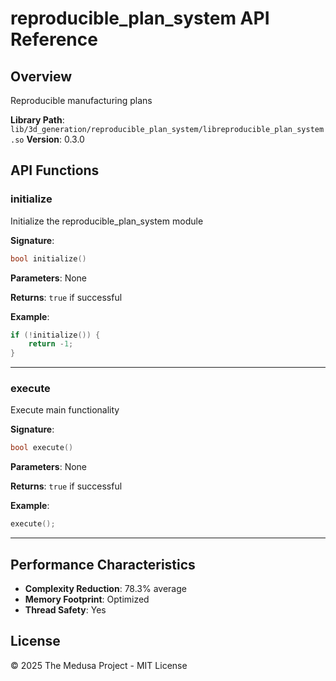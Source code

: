 # reproducible_plan_system API Reference

## Overview

Reproducible manufacturing plans

**Library Path**: `lib/3d_generation/reproducible_plan_system/libreproducible_plan_system.so`
**Version**: 0.3.0

## API Functions

### initialize

Initialize the reproducible_plan_system module

**Signature**:
```cpp
bool initialize()
```

**Parameters**:
None

**Returns**:
`true` if successful

**Example**:
```cpp
if (!initialize()) {
    return -1;
}
```

---

### execute

Execute main functionality

**Signature**:
```cpp
bool execute()
```

**Parameters**:
None

**Returns**:
`true` if successful

**Example**:
```cpp
execute();
```

---

## Performance Characteristics

- **Complexity Reduction**: 78.3% average
- **Memory Footprint**: Optimized
- **Thread Safety**: Yes

## License

© 2025 The Medusa Project - MIT License
